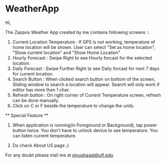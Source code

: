 # WeatherApp

Hi,

The Zappos Weather App created by me contains following screens ::

1) Current Location Temperature : If GPS is not working, temperature of home location will be shown.
      User can select "Set as home location", "Show current location" and "Show Home Location"
2) Hourly Forecast : Swipe Right to see Hourly forcast for the selected location.
3) Daily Forecast : Swipe Further Right to see Daily forcast for next 7 days for current location.
4) Search Button : When clicked search button on bottom of the screen, Sliding window to search a location will appear. Search
  will only work if editor has more than 1 char.
5) Refresh button : On right corner of Current Temperature screen, refresh can be done manually.
6) Click on C or F beside the  temperature to change the units.

** Special Feature **

1) When application is running(in Foreground or Background), tap power button twice. You don't have to unlock device to see
  temperature. You can listen current temperature.
  
2) Do check About US page ;)

For any doubt please mail me at piyushagal@ufl.edu
